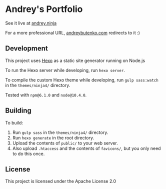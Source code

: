 # Andrey's Portfolio

See it live at [andrey.ninja](https://andrey.ninja)

For a more professional URL, [andreybutenko.com](https://andreybutenko.com) redirects to it :)

## Development

This project uses [Hexo](https://hexo.io) as a static site generator running on Node.js

To run the Hexo server while developing, run `hexo server`.

To compile the custom Hexo theme while developing, run `gulp sass:watch` in the `themes/ninja4/` directory.

Tested with `npm@6.1.0` and `node@10.4.0`.

## Building

To build:

1. Run `gulp sass` in the `themes/ninja4/` directory.
2. Run `hexo generate` in the root directory.
3. Upload the contents of `public/` to your web server.
4. Also upload `.htaccess` and the contents of `favicons/`, but you only need to do this once.

## License

This project is licensed under the Apache License 2.0